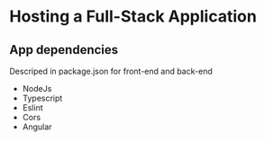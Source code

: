 # Hosting a Full-Stack Application


## App dependencies
Descriped in package.json for front-end and back-end

- NodeJs
- Typescript
- Eslint
- Cors
- Angular

